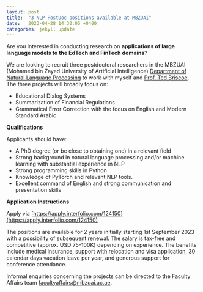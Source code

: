 ```yaml
---
layout: post
title:  "3 NLP PostDoc positions available at MBZUAI"
date:   2023-04-28 14:30:05 +0400
categories: jekyll update
---
```


Are you interested in conducting research on **applications of large language models to the EdTech and FinTech domains**? 

We are looking to recruit three postdoctoral researchers in the MBZUAI (Mohamed bin Zayed University of Artificial Intelligence) [Department of Natural Language Processing](https://mbzuai.ac.ae/research/department/natural-language-processing-department/)
to work with myself and [Prof. Ted Briscoe](https://mbzuai.ac.ae/study/faculty/ted-briscoe/). 
The three projects will broadly focus on:

- Educational Dialog Systems
- Summarization of Financial Regulations
- Grammatical Error Correction with the focus on English and Modern Standard Arabic

**Qualifications**

Applicants should have:
- A PhD degree (or be close to obtaining one) in a relevant field
- Strong background in natural language processing and/or machine learning with substantial experience in NLP
- Strong programming skills in Python
- Knowledge of PyTorch and relevant NLP tools.
- Excellent command of English and strong communication and presentation skills

**Application Instructions**

Apply via [https://apply.interfolio.com/124150](https://apply.interfolio.com/124150)

The positions are available for 2 years initially starting 1st September 2023 with a possibility of subsequent renewal. 
The salary is tax-free and competitive (approx. USD 75-100K) depending on experience. 
The benefits include medical insurance, support with relocation and visa application, 30 calendar days vacation leave per year, and generous support for conference attendance. 

Informal enquiries concerning the projects can be directed to the Faculty Affairs team [facultyaffairs@mbzuai.ac.ae](facultyaffairs@mbzuai.ac.ae).